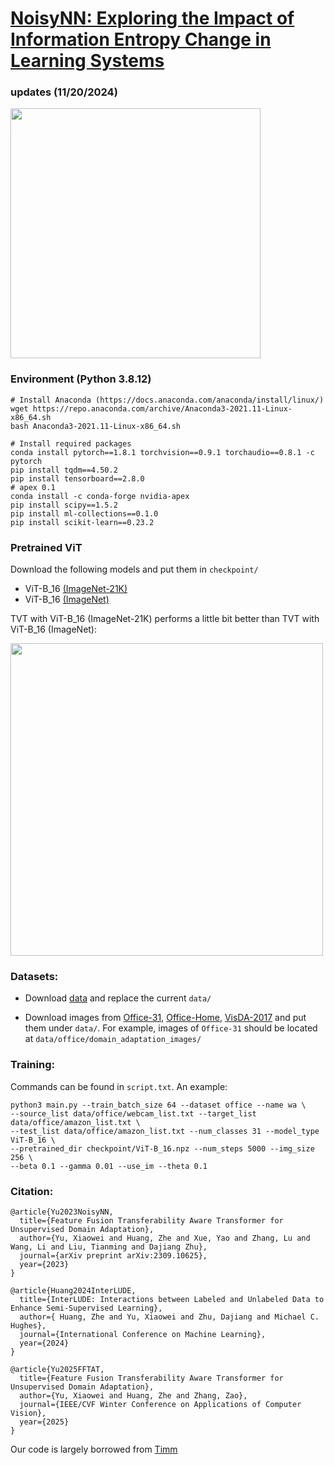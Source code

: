 # [NoisyNN: Exploring the Impact of Information Entropy Change in Learning Systems](https://arxiv.org/pdf/2309.10625)

### updates (11/20/2024)

<p align="left"> 
<img width="400" src="https://github.com/Shawey94/FFTAT/image.png">
</p>

### Environment (Python 3.8.12)
```
# Install Anaconda (https://docs.anaconda.com/anaconda/install/linux/)
wget https://repo.anaconda.com/archive/Anaconda3-2021.11-Linux-x86_64.sh
bash Anaconda3-2021.11-Linux-x86_64.sh

# Install required packages
conda install pytorch==1.8.1 torchvision==0.9.1 torchaudio==0.8.1 -c pytorch
pip install tqdm==4.50.2
pip install tensorboard==2.8.0
# apex 0.1
conda install -c conda-forge nvidia-apex
pip install scipy==1.5.2
pip install ml-collections==0.1.0
pip install scikit-learn==0.23.2
```

### Pretrained ViT
Download the following models and put them in `checkpoint/`
- ViT-B_16 [(ImageNet-21K)](https://storage.cloud.google.com/vit_models/imagenet21k/ViT-B_16.npz?_ga=2.49067683.-40935391.1637977007)
- ViT-B_16 [(ImageNet)](https://console.cloud.google.com/storage/browser/_details/vit_models/sam/ViT-B_16.npz;tab=live_object)

TVT with ViT-B_16 (ImageNet-21K) performs a little bit better than TVT with ViT-B_16 (ImageNet):
<p align="left"> 
<img width="500" src="https://github.com/uta-smile/TVT/blob/main/ImageNet_vs_ImageNet21K.png">
</p>

### Datasets:

- Download [data](https://drive.google.com/file/d/1rnU49vEEdtc3EYVo7QydWzxcSuYqZbUB/view?usp=sharing) and replace the current `data/`

- Download images from [Office-31](https://drive.google.com/file/d/0B4IapRTv9pJ1WGZVd1VDMmhwdlE/view?resourcekey=0-gNMHVtZfRAyO_t2_WrOunA), [Office-Home](https://drive.google.com/file/d/0B81rNlvomiwed0V1YUxQdC1uOTg/view?resourcekey=0-2SNWq0CDAuWOBRRBL7ZZsw), [VisDA-2017](https://github.com/VisionLearningGroup/taskcv-2017-public/tree/master/classification) and put them under `data/`. For example, images of `Office-31` should be located at `data/office/domain_adaptation_images/`

### Training:

Commands can be found in `script.txt`. An example:
```
python3 main.py --train_batch_size 64 --dataset office --name wa \
--source_list data/office/webcam_list.txt --target_list data/office/amazon_list.txt \
--test_list data/office/amazon_list.txt --num_classes 31 --model_type ViT-B_16 \
--pretrained_dir checkpoint/ViT-B_16.npz --num_steps 5000 --img_size 256 \
--beta 0.1 --gamma 0.01 --use_im --theta 0.1
```


### Citation:
```
@article{Yu2023NoisyNN,
  title={Feature Fusion Transferability Aware Transformer for Unsupervised Domain Adaptation},
  author={Yu, Xiaowei and Huang, Zhe and Xue, Yao and Zhang, Lu and Wang, Li and Liu, Tianming and Dajiang Zhu},
  journal={arXiv preprint arXiv:2309.10625},
  year={2023}
}

@article{Huang2024InterLUDE,
  title={InterLUDE: Interactions between Labeled and Unlabeled Data to Enhance Semi-Supervised Learning},
  author={ Huang, Zhe and Yu, Xiaowei and Zhu, Dajiang and Michael C. Hughes},
  journal={International Conference on Machine Learning},
  year={2024}
}

@article{Yu2025FFTAT,
  title={Feature Fusion Transferability Aware Transformer for Unsupervised Domain Adaptation},
  author={Yu, Xiaowei and Huang, Zhe and Zhang, Zao},
  journal={IEEE/CVF Winter Conference on Applications of Computer Vision},
  year={2025}
}
```
Our code is largely borrowed from [Timm]([https://github.com/jeonsworld/ViT-pytorch](https://github.com/huggingface/pytorch-image-models/tree/main/timm))
